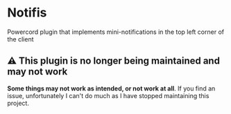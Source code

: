 # Notifis
Powercord plugin that implements mini-notifications in the top left corner of the client

## ⚠ This plugin is no longer being maintained and may not work
**Some things may not work as intended, or not work at all**. If you find an issue, unfortunately I can't do much as I have stopped maintaining this project.
